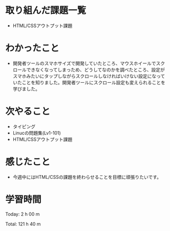# 取り組んだ課題一覧
- HTML/CSSアウトプット課題

# わかったこと
- 開発者ツールのスマホサイズで開発していたところ、マウスホイールでスクロールできなくなってしまっため、どうしてなのかを調べたところ、設定がスマホみたいにタップしながらスクロールしなければいけない設定になっていたことを知りました。開発者ツールにスクロール設定も変えられることを学びました。

# 次やること
- タイピング
- Linucの問題集(Lv1-101)
- HTML/CSSアウトプット課題

# 感じたこと
- 今週中にはHTML/CSSの課題を終わらせることを目標に頑張りたいです。


# 学習時間
Today: 2 h 00 m

Total: 121 h 40 m

